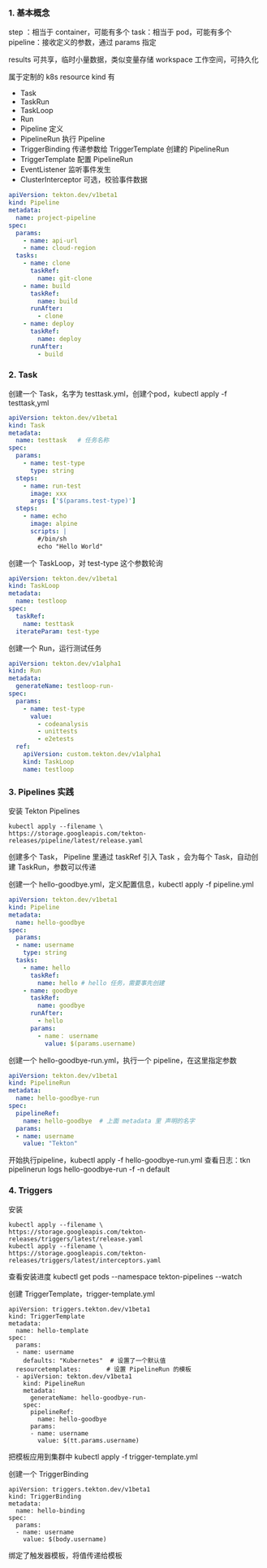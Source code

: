 
### 1. 基本概念
step ：相当于 container，可能有多个
task：相当于 pod，可能有多个
pipeline：接收定义的参数，通过 params 指定

results 可共享，临时小量数据，类似变量存储
workspace 工作空间，可持久化

属于定制的 k8s resource
kind 有
- Task
- TaskRun
- TaskLoop
- Run
- Pipeline  定义
- PipelineRun   执行 Pipeline
- TriggerBinding  传递参数给 TriggerTemplate 创建的 PipelineRun
- TriggerTemplate 配置 PipelineRun
- EventListener 监听事件发生
- ClusterInterceptor 可选，校验事件数据


```yaml
apiVersion: tekton.dev/v1beta1
kind: Pipeline
metadata:
  name: project-pipeline
spec:
  params:
    - name: api-url
    - name: cloud-region
  tasks:
    - name: clone
      taskRef:
        name: git-clone
    - name: build
      taskRef: 
        name: build
      runAfter:
        - clone
    - name: deploy
      taskRef:
        name: deploy
      runAfter:
        - build
```

### 2. Task
创建一个 Task，名字为 testtask.yml，创建个pod，kubectl apply -f testtask,yml
```yml
apiVersion: tekton.dev/v1beta1
kind: Task
metadata:
  name: testtask   # 任务名称
spec:
  params:
    - name: test-type
      type: string
  steps:
    - name: run-test
      image: xxx
      args: ['$(params.test-type)']
  steps:
    - name: echo
      image: alpine
      scripts: |
        #/bin/sh
        echo "Hello World"
```

创建一个 TaskLoop，对 test-type 这个参数轮询
```yml
apiVersion: tekton.dev/v1beta1
kind: TaskLoop
metadata:
  name: testloop
spec:
  taskRef:
    name: testtask
  iterateParam: test-type
```
创建一个 Run，运行测试任务
```yml
apiVersion: tekton.dev/v1alpha1
kind: Run
metadata:
  generateName: testloop-run-
spec:
  params:
    - name: test-type
      value:
        - codeanalysis
        - unittests
        - e2etests
  ref:
    apiVersion: custom.tekton.dev/v1alpha1
    kind: TaskLoop
    name: testloop
```

### 3. Pipelines 实践

安装 Tekton Pipelines
```
kubectl apply --filename \
https://storage.googleapis.com/tekton-releases/pipeline/latest/release.yaml
```

创建多个 Task， Pipeline 里通过 taskRef 引入 Task ，会为每个 Task，自动创建 TaskRun，参数可以传递

创建一个 hello-goodbye.yml，定义配置信息，kubectl apply -f pipeline.yml
```yml 
apiVersion: tekton.dev/v1beta1
kind: Pipeline
metadata:
  name: hello-goodbye
spec:
  params:
  - name: username
    type: string
  tasks:
    - name: hello 
      taskRef:
        name: hello # hello 任务，需要事先创建
    - name: goodbye
      taskRef:
        name: goodbye
      runAfter:
        - hello
      params:
        - name： username
          value: $(params.username)
```

创建一个 hello-goodbye-run.yml，执行一个 pipeline，在这里指定参数
```yml
apiVersion: tekton.dev/v1beta1
kind: PipelineRun
metadata:
  name: hello-goodbye-run
spec:
  pipelineRef:
    name: hello-goodbye  # 上面 metadata 里 声明的名字
  params:
  - name: username
    value: "Tekton"
```

开始执行pipeline，kubectl apply -f hello-goodbye-run.yml
查看日志：tkn pipelinerun logs hello-goodbye-run -f -n default

### 4. Triggers

安装
```
kubectl apply --filename \
https://storage.googleapis.com/tekton-releases/triggers/latest/release.yaml
kubectl apply --filename \
https://storage.googleapis.com/tekton-releases/triggers/latest/interceptors.yaml
```

查看安装进度
kubectl get pods --namespace tekton-pipelines --watch

创建 TriggerTemplate，trigger-template.yml
```
apiVersion: triggers.tekton.dev/v1beta1
kind: TriggerTemplate
metadata:
  name: hello-template
spec:
  params:
  - name: username
    defaults: "Kubernetes"  # 设置了一个默认值
  resourcetemplates:       # 设置 PipelineRun 的模板
  - apiVersion: tekton.dev/v1beta1
    kind: PipelineRun
    metadata:
      generateName: hello-goodbye-run-
    spec:
      pipelineRef:
        name: hello-goodbye
      params:
      - name: username
        value: $(tt.params.username)
```
把模板应用到集群中
kubectl apply -f trigger-template.yml

创建一个 TriggerBinding
```
apiVersion: triggers.tekton.dev/v1beta1
kind: TriggerBinding
metadata:
  name: hello-binding
spec:
  params:
  - name: username
    value: $(body.username)
```
绑定了触发器模板，将值传递给模板